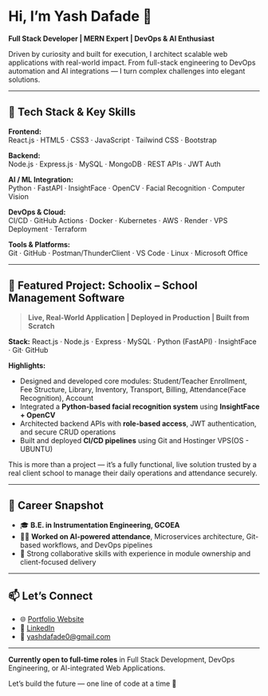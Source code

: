 # Hi, I’m Yash Dafade 👋  
**Full Stack Developer | MERN Expert | DevOps & AI Enthusiast**

Driven by curiosity and built for execution, I architect scalable web applications with real-world impact. From full-stack engineering to DevOps automation and AI integrations — I turn complex challenges into elegant solutions.

---

## 🔧 Tech Stack & Key Skills

**Frontend:**  
React.js · HTML5 · CSS3 · JavaScript · Tailwind CSS · Bootstrap

**Backend:**  
Node.js · Express.js · MySQL · MongoDB · REST APIs · JWT Auth

**AI / ML Integration:**  
Python · FastAPI · InsightFace · OpenCV · Facial Recognition · Computer Vision

**DevOps & Cloud:**  
CI/CD · GitHub Actions · Docker · Kubernetes · AWS · Render · VPS Deployment · Terraform

**Tools & Platforms:**  
Git · GitHub · Postman/ThunderClient · VS Code · Linux · Microsoft Office

---

## 💼 Featured Project: Schoolix – School Management Software

> **Live, Real-World Application | Deployed in Production | Built from Scratch**

**Stack:** React.js · Node.js · Express · MySQL · Python (FastAPI) · InsightFace · Git· GitHub

**Highlights:**
- Designed and developed core modules: Student/Teacher Enrollment, Fee Structure, Library, Inventory, Transport, Billing, Attendance(Face Recognition), Account
- Integrated a **Python-based facial recognition system** using **InsightFace + OpenCV**
- Architected backend APIs with **role-based access**, JWT authentication, and secure CRUD operations
- Built and deployed **CI/CD pipelines** using Git and Hostinger VPS(OS - UBUNTU)

This is more than a project — it’s a fully functional, live solution trusted by a real client school to manage their daily operations and attendance securely.

---

## 📌 Career Snapshot

- 🎓 **B.E. in Instrumentation Engineering, GCOEA** 
- 🧑‍🔬 **Worked on AI-powered attendance**, Microservices architecture, Git-based workflows, and DevOps pipelines
- 🤝 Strong collaborative skills with experience in module ownership and client-focused delivery

---

## 📫 Let’s Connect

- 🌐 [Portfolio Website](https://yashdafade.github.io/MyWebsite/)
- 💼 [LinkedIn](https://www.linkedin.com/in/yash-dafade-992ab2209/)
- 📧 yashdafade0@gmail.com

---

**Currently open to full-time roles** in Full Stack Development, DevOps Engineering, or AI-integrated Web Applications.

Let’s build the future — one line of code at a time 🚀
